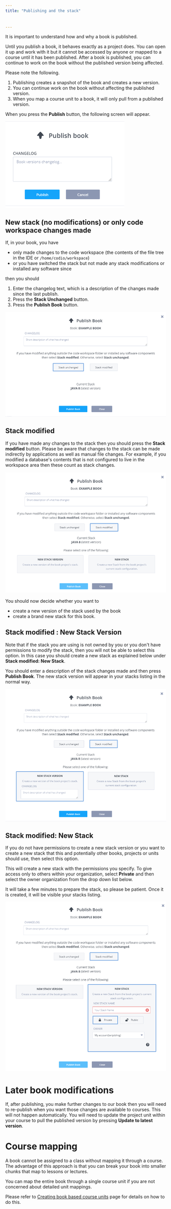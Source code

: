 ```yaml
---
title: "Publishing and the stack"


---
```


It is important to understand how and why a book is published.

Until you publish a book, it behaves exactly as a project does. You can open it up and work with it but it cannot be accessed by anyone or mapped to a course until it has been published. After a book is published, you can continue to work on the book without the published version being affected.

Please note the following.

1. Publishing creates a snapshot of the book and creates a new version.
1. You can continue work on the book without affecting the published version.
1. When you map a course unit to a book, it will only pull from a published version.

When you press the **Publish** button, the following screen will appear.

![versions](/img/book_publish.png)


## New stack (no modifications) or only code workspace changes made
If, in your book, you have

- only made changes to the code workspace (the contents of the file tree in the IDE or `/home/codio/workspace`)
- or you have switched the stack but not made any stack modifications or installed any software since

then you should

1. Enter the changelog text, which is a description of the changes made since the last publish.
1. Press the **Stack Unchanged** button.
1. Press the **Publish Book** button.

![versions](/img/book_stack_notmodified.png)


## Stack modified
If you have made any changes to the stack then you should press the **Stack modified** button. Please be aware that changes to the stack can be made indirectly by applications as well as manual file changes. For example, if you modified a database's contents that is not configured to live in the workspace area then these count as stack changes.

![versions](/img/book_stack_modified.png)

You should now decide whether you want to

- create a new version of the stack used by the book
- create a brand new stack for this book.

## Stack modified : New Stack Version
Note that if the stack you are using is not owned by you or you don't have permissions to modify the stack, then you will not be able to select this option. In this case you should create a new stack as explained below under **Stack modified: New Stack**.

You should enter a description of the stack changes made and then press **Publish Book**. The new stack version will appear in your stacks listing in the normal way.

![versions](/img/book_stack_newversion.png)

## Stack modified: New Stack
If you do not have permissions to create a new stack version or you want to create a new stack that this and potentially other books, projects or units should use, then select this option.

This will create a new stack with the permissions you specify. To give access only to others within your organization, select **Private** and then select the owner organization from the drop down list below.

It will take a few minutes to prepare the stack, so please be patient. Once it is created, it will be visible your stacks listing.

![versions](/img/book_stack_newstack.png)


# Later book modifications
If, after publishing, you make further changes to our book then you will need to re-publish when you want those changes are available to courses. This will not happen automatically. You will need to update the project unit within your course to pull the published version by pressing **Update to latest version**.


# Course mapping
A book cannot be assigned to a class without mapping it through a course. The advantage of this approach is that you can break your book into smaller chunks that map to lessons or lectures.

You can map the entire book through a single course unit if you are not concerned about detailed unit mappings.

Please refer to [Creating book based course units](/courses/units/unit-add#createbook) page for details on how to do this.


